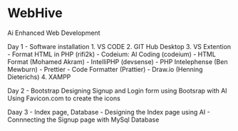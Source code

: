 # WebHive
Ai Enhanced Web Development

Day 1 - Software installation
    1. VS CODE
    2. GIT Hub Desktop
    3. VS Extention
        - Format HTML in PHP (rifi2k)
        - Codeium: Al Coding (codeium)
        - HTML Format (Mohamed Akram)
        - IntelliPHP (devsense)
        - PHP Intelephense (Ben Mewburn)
        - Prettier - Code Formatter (Prattier)
        - Draw.io (Henning Dieterichs)
    4. XAMPP

Day 2 - Bootstrap
    Designing Signup and Login form using Bootsrap with AI
    Using Favicon.com to create the icons


Daay 3 - Index page, Database
    - Designing the Index page using AI
    - Connnecting the Signup page with MySql Database
